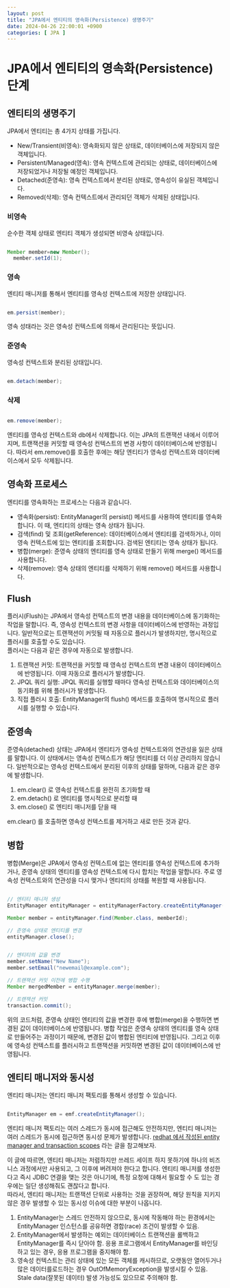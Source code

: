 ```yaml
---
layout: post
title: "JPA에서 엔티티의 영속화(Persistence) 생명주기"
date: 2024-04-26 22:00:01 +0900
categories: [ JPA ]
---
```


# JPA에서 엔티티의 영속화(Persistence) 단계

## 엔티티의 생명주기

JPA에서 엔티티는 총 4가지 상태를 가집니다.

- New/Transient(비영속): 영속화되지 않은 상태로, 데이터베이스에 저장되지 않은 객체입니다.
- Persistent/Managed(영속): 영속 컨텍스트에 관리되는 상태로, 데이터베이스에 저장되었거나 저장될 예정인 객체입니다.
- Detached(준영속): 영속 컨텍스트에서 분리된 상태로, 영속성이 유실된 객체입니다.
- Removed(삭제): 영속 컨텍스트에서 관리되던 객체가 삭제된 상태입니다.

### 비영속

순수한 객체 상태로 엔티티 객체가 생성되면 비영속 상태입니다.

```java

Member member=new Member();
  member.setId(1);

```

### 영속

엔티티 매니저를 통해서 엔티티를 영속성 컨텍스트에 저장한 상태입니다.

```java

em.persist(member);

```

영속 성태라는 것은 영속성 컨텍스트에 의해서 관리된다는 뜻입니다.

### 준영속

영속성 컨텍스트와 분리된 상태입니다.

```java

em.detach(member);

```

### 삭제

```java

em.remove(member);

```

엔티티를 영속성 컨텍스트와 db에서 삭제합니다. 이는 JPA의 트랜잭션 내에서 이루어지며, 트랜잭션을 커밋할 때 영속성 컨텍스트의 변경 사항이 데이터베이스에 반영됩니다. 따라서
em.remove()를 호출한 후에는 해당 엔티티가 영속성 컨텍스트와 데이터베이스에서 모두 삭제됩니다.

## 영속화 프로세스

엔티티를 영속화하는 프로세스는 다음과 같습니다.

- 영속화(persist): EntityManager의 persist() 메서드를 사용하여 엔티티를 영속화합니다. 이 때, 엔티티의 상태는 영속 상태가 됩니다.
- 검색(find) 및 조회(getReference): 데이터베이스에서 엔티티를 검색하거나, 이미 영속 컨텍스트에 있는 엔티티를 조회합니다. 검색된 엔티티는 영속 상태가 됩니다.
- 병합(merge): 준영속 상태의 엔티티를 영속 상태로 만들기 위해 merge() 메서드를 사용합니다.
- 삭제(remove): 영속 상태의 엔티티를 삭제하기 위해 remove() 메서드를 사용합니다.

## Flush

플러시(Flush)는 JPA에서 영속성 컨텍스트의 변경 내용을 데이터베이스에 동기화하는 작업을 말합니다. 즉, 영속성 컨텍스트의 변경 사항을 데이터베이스에 반영하는 과정입니다.
일반적으로는 트랜잭션이 커밋될 때 자동으로 플러시가 발생하지만, 명시적으로 플러시를 호출할 수도 있습니다.
<br><span>
플러시는 다음과 같은 경우에 자동으로 발생합니다.

1. 트랜잭션 커밋: 트랜잭션을 커밋할 때 영속성 컨텍스트의 변경 내용이 데이터베이스에 반영됩니다. 이때 자동으로 플러시가 발생합니다.
2. JPQL 쿼리 실행: JPQL 쿼리를 실행할 때마다 영속성 컨텍스트와 데이터베이스의 동기화를 위해 플러시가 발생합니다.
3. 직접 플러시 호출: EntityManager의 flush() 메서드를 호출하여 명시적으로 플러시를 실행할 수 있습니다.

## 준영속

준영속(detached) 상태는 JPA에서 엔티티가 영속성 컨텍스트와의 연관성을 잃은 상태를 말합니다. 이 상태에서는 영속성 컨텍스트가 해당 엔티티를 더 이상 관리하지 않습니다.
일반적으로는 영속성 컨텍스트에서 분리된 이후의 상태를 말하며, 다음과 같은 경우에 발생합니다.

1. em.clear() 로 영속성 컨텍스트를 완전히 초기화할 때
2. em.detach() 로 엔티티를 명시적으로 분리할 때
3. em.close() 로 엔티티 매니저를 닫을 때

em.clear() 를 호출하면 영속성 컨텍스트를 제거하고 새로 만든 것과 같다.

## 병합

병합(Merge)은 JPA에서 영속성 컨텍스트에 없는 엔티티를 영속성 컨텍스트에 추가하거나, 준영속 상태의 엔티티를 영속성 컨텍스트에 다시 합치는 작업을 말합니다. 주로 영속성
컨텍스트와의 연관성을 다시 맺거나 엔티티의 상태를 복원할 때 사용됩니다.

```java

// 엔티티 매니저 생성
EntityManager entityManager = entityManagerFactory.createEntityManager();

Member member = entityManager.find(Member.class, memberId);

// 준영속 상태로 엔티티를 변경
entityManager.close();


// 엔티티의 값을 변경
member.setName("New Name");
member.setEmail("newemail@example.com");

// 트랜잭션 커밋 이전에 병합 수행
Member mergedMember = entityManager.merge(member);

// 트랜잭션 커밋
transaction.commit();

```

위의 코드처럼, 준영속 상태인 엔티티의 값을 변경한 후에 병합(merge)을 수행하면 변경된 값이 데이터베이스에 반영됩니다.
병합 작업은 준영속 상태의 엔티티를 영속 상태로 만들어주는 과정이기 때문에, 변경된 값이 병합된 엔티티에 반영됩니다. 그리고 이후에 영속성 컨텍스트를 플러시하고 트랜잭션을 커밋하면 변경된 값이 데이터베이스에 반영됩니다.

## 엔티티 매니저와 동시성

엔티티 매니저는 엔티티 매니저 팩토리를 통해서 생성할 수 있습니다.

```java

EntityManager em = emf.createEntityManager();

```

엔티티 매니저 팩토리는 여러 스레드가 동시에 접근해도 안전하지만, 엔티티 매니저는 여러 스레드가 동시에 접근하면 동시성 문제가 발생합니다.
[redhat 에서 작성된 entity manager and transaction scopes](https://access.redhat.com/documentation/zh-cn/jboss_enterprise_application_platform/5/html/hibernate_entity_manager_reference_guide/transactions) 라는 글을 참고해보자.
<br><span>

이 글에 따르면, 엔티티 매니저는 저렴하지만 쓰레드 세이프 하지 못하기에 하나의 비즈니스 과정에서만 사용되고, 그 이후에 버려져야 한다고 합니다. 엔티티 매니저를 생성한다고 즉시 JDBC 연결을 맺는 것은 아니기에, 특정 요청에 대해서 필요할 수 도 있는 경우에는 일단 생성해줘도 괜찮다고 합니다.
<br><span>
따라서, 엔티티 매니저는 트랜잭션 단위로 사용하는 것을 권장하며, 해당 원칙을 지키지 않은 경우 발생할 수 있는 동시성 이슈에 대한 부분이 나옵니다.
1. EntityManager는 스레드 안전하지 않으므로, 동시에 작동해야 하는 환경에서는 EntityManager 인스턴스를 공유하면 경합(race) 조건이 발생할 수 있음.
2. EntityManager에서 발생하는 예외는 데이터베이스 트랜잭션을 롤백하고 EntityManager를 즉시 닫아야 함. 응용 프로그램에서 EntityManager를 바인딩하고 있는 경우, 응용 프로그램을 중지해야 함.
3. 영속성 컨텍스트는 관리 상태에 있는 모든 객체를 캐시하므로, 오랫동안 열어두거나 많은 데이터를로드하는 경우 OutOfMemoryException을 발생시킬 수 있음. Stale data(잘못된 데이터) 발생 가능성도 있으므로 주의해야 함.
